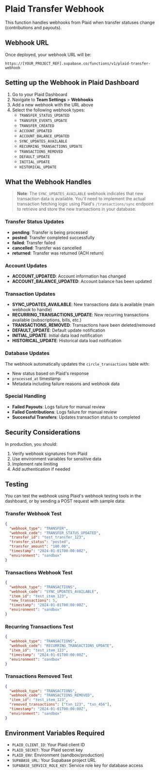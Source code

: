 # Plaid Transfer Webhook

This function handles webhooks from Plaid when transfer statuses change (contributions and payouts).

## Webhook URL

Once deployed, your webhook URL will be:
```
https://[YOUR_PROJECT_REF].supabase.co/functions/v1/plaid-transfer-webhook
```

## Setting up the Webhook in Plaid Dashboard

1. Go to your Plaid Dashboard
2. Navigate to **Team Settings** > **Webhooks**
3. Add a new webhook with the URL above
4. Select the following webhook types:
   - `TRANSFER_STATUS_UPDATED`
   - `TRANSFER_EVENTS_UPDATE`
   - `TRANSFER_CREATED`
   - `ACCOUNT_UPDATED`
   - `ACCOUNT_BALANCE_UPDATED`
   - `SYNC_UPDATES_AVAILABLE`
   - `RECURRING_TRANSACTIONS_UPDATE`
   - `TRANSACTIONS_REMOVED`
   - `DEFAULT_UPDATE`
   - `INITIAL_UPDATE`
   - `HISTORICAL_UPDATE`

## What the Webhook Handles

> **Note**: The `SYNC_UPDATES_AVAILABLE` webhook indicates that new transaction data is available. You'll need to implement the actual transaction fetching logic using Plaid's `/transactions/sync` endpoint to retrieve and store the new transactions in your database.

### Transfer Status Updates
- **pending**: Transfer is being processed
- **posted**: Transfer completed successfully
- **failed**: Transfer failed
- **cancelled**: Transfer was cancelled
- **returned**: Transfer was returned (ACH return)

### Account Updates
- **ACCOUNT_UPDATED**: Account information has changed
- **ACCOUNT_BALANCE_UPDATED**: Account balance has been updated

### Transaction Updates
- **SYNC_UPDATES_AVAILABLE**: New transactions data is available (main webhook to handle)
- **RECURRING_TRANSACTIONS_UPDATE**: New recurring transactions available (subscriptions, bills, etc.)
- **TRANSACTIONS_REMOVED**: Transactions have been deleted/removed
- **DEFAULT_UPDATE**: Default update notification
- **INITIAL_UPDATE**: Initial data load notification
- **HISTORICAL_UPDATE**: Historical data load notification

### Database Updates
The webhook automatically updates the `circle_transactions` table with:
- New status based on Plaid's response
- `processed_at` timestamp
- Metadata including failure reasons and webhook data

### Special Handling
- **Failed Payouts**: Logs failure for manual review
- **Failed Contributions**: Logs failure for manual review
- **Successful Transfers**: Updates transaction status to completed

## Security Considerations

In production, you should:
1. Verify webhook signatures from Plaid
2. Use environment variables for sensitive data
3. Implement rate limiting
4. Add authentication if needed

## Testing

You can test the webhook using Plaid's webhook testing tools in the dashboard, or by sending a POST request with sample data:

### Transfer Webhook Test
```json
{
  "webhook_type": "TRANSFER",
  "webhook_code": "TRANSFER_STATUS_UPDATED",
  "transfer_id": "test_transfer_123",
  "transfer_status": "posted",
  "transfer_amount": "100.00",
  "timestamp": "2024-01-01T00:00:00Z",
  "environment": "sandbox"
}
```

### Transactions Webhook Test
```json
{
  "webhook_type": "TRANSACTIONS",
  "webhook_code": "SYNC_UPDATES_AVAILABLE",
  "item_id": "test_item_123",
  "new_transactions": 5,
  "timestamp": "2024-01-01T00:00:00Z",
  "environment": "sandbox"
}
```

### Recurring Transactions Test
```json
{
  "webhook_type": "TRANSACTIONS",
  "webhook_code": "RECURRING_TRANSACTIONS_UPDATE",
  "item_id": "test_item_123",
  "timestamp": "2024-01-01T00:00:00Z",
  "environment": "sandbox"
}
```

### Transactions Removed Test
```json
{
  "webhook_type": "TRANSACTIONS",
  "webhook_code": "TRANSACTIONS_REMOVED",
  "item_id": "test_item_123",
  "removed_transactions": ["txn_123", "txn_456"],
  "timestamp": "2024-01-01T00:00:00Z",
  "environment": "sandbox"
}
```

## Environment Variables Required

- `PLAID_CLIENT_ID`: Your Plaid client ID
- `PLAID_SECRET`: Your Plaid secret key
- `PLAID_ENV`: Environment (sandbox/production)
- `SUPABASE_URL`: Your Supabase project URL
- `SUPABASE_SERVICE_ROLE_KEY`: Service role key for database access
